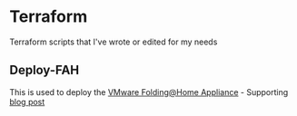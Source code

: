 # Terraform

Terraform scripts that I've wrote or edited for my needs

## Deploy-FAH

This is used to deploy the [VMware Folding@Home Appliance](https://flings.vmware.com/vmware-appliance-for-folding-home) - Supporting [blog post](https://veducate.co.uk/folding-at-home-vmware-terraform/)
